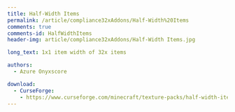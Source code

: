 ```yaml
---
title: Half-Width Items
permalink: /article/compliance32xAddons/Half-Width%20Items
comments: true
comments-id: HalfWidthItems
header-img: article/compliance32xAddons/Half-Width Items.jpg

long_text: 1x1 item width of 32x items

authors:
  - Azure Onyxscore

download:
  - CurseForge:
    - https://www.curseforge.com/minecraft/texture-packs/half-width-items
---
```

